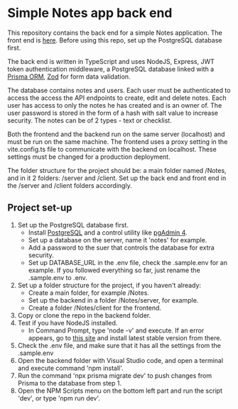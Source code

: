 # Simple Notes app back end

This repository contains the back end for a simple Notes application. The front end is [here](https://github.com/NikolayKolov/devteams-notes-client).
Before using this repo, set up the PostgreSQL database first.

The back end is written in TypeScript and uses NodeJS, Express, JWT token authentication middleware, a PostgreSQL database linked with a [Prisma ORM](https://www.prisma.io/), [Zod](https://zod.dev/) for form data validation.

The database contains notes and users. Each user must be authenticated to access the access the API endpoints to create, edit and delete notes. 
Each user has access to only the notes he has created and is an owner of. The user password is stored in the form of a hash with salt value to increase security.
The notes can be of 2 types - text or checklist.

Both the frontend and the backend run on the same server (localhost) and must be run on the same machine.
The frontend uses a proxy setting in the vite.config.ts file to communicate with the backend on localhost.
These settings must be changed for a production deployment.

The folder structure for the project should be: a main folder named /Notes, and in it 2 folders: /server and /client.
Set up the back end and front end in the /server and /client folders accordingly.

## Project set-up

1. Set up the PostgreSQL database first.
     - Install [PostgreSQL](https://www.postgresql.org/) and a control utility like [pgAdmin 4](pgadmin.org).
     - Set up a database on the server, name it 'notes' for example.
     - Add a password to the suer that controls the database for extra security.
     - Set up DATABASE_URL in the .env file, check the .sample.env for an example. If you followed everything so far, just rename the .sample.env to .env.
2. Set up a folder structure for the project, if you haven't already:
    - Create a main folder, for example /Notes.
    - Set up the backend in a folder /Notes/server, for example.
    - Create a folder /Notes/client for the frontend.
3. Copy or clone the repo in the backend folder.
4. Test if you have NodeJS installed.
    - In Command Prompt, type 'node -v' and execute. If an error appears, go to [this site](https://nodejs.org/) and install latest stable version from there.
6. Check the .env file, and make sure that it has all the settings from the .sample.env
4. Open the backend folder with Visual Studio code, and open a terminal and execute command 'npm install'.
5. Run the command 'npx prisma migrate dev' to push changes from Prisma to the database from step 1.
6. Open the NPM Scripts menu on the bottom left part and run the script 'dev', or type 'npm run dev'.
